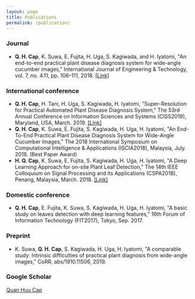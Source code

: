 ```yaml
---
layout: page
title: Publications
permalink: /publication/
---
```


### Journal
* __Q. H. Cap__, K. Suwa, E. Fujita, H. Uga, S. Kagiwada, and H. Iyatomi, "An end-to-end practical plant disease diagnosis system for wide-angle cucumber images," International Journal of Engineering & Technology, vol. 7, no. 4.11, pp. 106–111, 2018. [[Link]](https://www.sciencepubco.com/index.php/ijet/article/view/20784)

### International conference
* __Q. H. Cap__, H. Tani, H. Uga, S. Kagiwada, H. Iyatomi, "Super-Resolution for Practical Automated Plant Disease Diagnosis System," The 53rd Annual Conference on Information Sciences and Systems (CISS2019), Maryland, USA, March. 2019. [[Link]](https://ieeexplore.ieee.org/document/8692855)
* __Q. H. Cap__, K. Suwa, E. Fujita, S. Kagiwada, H. Uga, H. Iyatomi, "An End-To-End Practical Plant Disease Diagnosis System for Wide-Angle Cucumber Images," The 2018 International Symposium on Computational Intelligence & Applications (ISCIA2018), Malaysia, July. 2018. (Best Paper Award)
* __H. Q. Cap__, K. Suwa, E. Fujita, S. Kagiwada, H. Uga, H. Iyatomi, "A Deep Learning Approach for on-site Plant Leaf Detection," The 14th IEEE Colloquium on Signal Processing and its Applications (CSPA2018), Penang, Malaysia, March. 2018. [[Link]](https://ieeexplore.ieee.org/abstract/document/8368697)

### Domestic conference
* __Q. H. Cap__, E. Fujita, K. Suwa, S. Kagiwada, H. Uga, H. Iyatomi, "A basic study on leaves detection with deep learning features," 16th Forum of Information Technology (FIT2017), Tokyo, Sep. 2017.

### Preprint
* K. Suwa, __Q. H. Cap__, S. Kagiwada, H. Uga, H. Iyatomi, "A comparable study: Intrinsic difficulties of practical plant diagnosis from wide-angle images," CoRR, abs/1910.11506, 2019.

### Google Scholar
[Quan Huu Cap](https://scholar.google.com/citations?user=a15V7MIAAAAJ&hl=en)
